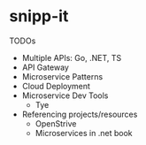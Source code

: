 # snipp-it

TODOs
- Multiple APIs: Go, .NET, TS
- API Gateway
- Microservice Patterns
- Cloud Deployment
- Microservice Dev Tools
    - Tye
- Referencing projects/resources
    - OpenStrive
    - Microservices in .net book